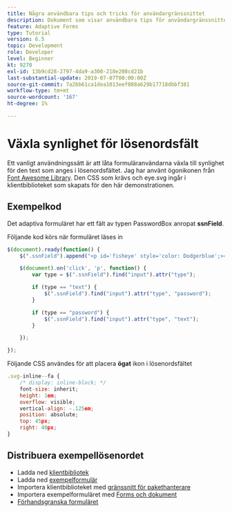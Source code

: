 ```yaml
---
title: Några användbara tips och tricks för användargränssnittet
description: Dokument som visar användbara tips för användargränssnittet
feature: Adaptive Forms
type: Tutorial
version: 6.5
topic: Development
role: Developer
level: Beginner
kt: 9270
exl-id: 13b9cd28-2797-4da9-a300-218e208cd21b
last-substantial-update: 2019-07-07T00:00:00Z
source-git-commit: 7a2bb61ca1dea1013eef088a629b17718dbbf381
workflow-type: tm+mt
source-wordcount: '167'
ht-degree: 1%

---
```


# Växla synlighet för lösenordsfält

Ett vanligt användningssätt är att låta formuläranvändarna växla till synlighet för den text som anges i lösenordsfältet.
Jag har använt ögonikonen från [Font Awesome Library](https://fontawesome.com/). Den CSS som krävs och eye.svg ingår i klientbiblioteket som skapats för den här demonstrationen.



## Exempelkod

Det adaptiva formuläret har ett fält av typen PasswordBox anropat **ssnField**.

Följande kod körs när formuläret läses in

```javascript
$(document).ready(function() {
    $(".ssnField").append("<p id='fisheye' style='color: Dodgerblue';><i class='fa fa-eye'></i></p>");

    $(document).on('click', 'p', function() {
        var type = $(".ssnField").find("input").attr("type");

        if (type == "text") {
            $(".ssnField").find("input").attr("type", "password");
        }

        if (type == "password") {
            $(".ssnField").find("input").attr("type", "text");
        }

    });

});
```

Följande CSS användes för att placera **ögat** ikon i lösenordsfältet

```javascript
.svg-inline--fa {
    /* display: inline-block; */
    font-size: inherit;
    height: 1em;
    overflow: visible;
    vertical-align: -.125em;
    position: absolute;
    top: 45px;
    right: 40px;
}
```

## Distribuera exempellösenordet

* Ladda ned [klientbibliotek](assets/simple-ui-tips.zip)
* Ladda ned [exempelformulär](assets/simple-ui-tricks-form.zip)
* Importera klientbiblioteket med [gränssnitt för pakethanterare](http://localhost:4502/crx/packmgr/index.jsp)
* Importera exempelformuläret med [Forms och dokument](http://localhost:4502/aem/forms.html/content/dam/formsanddocuments)
* [Förhandsgranska formuläret](http://localhost:4502/content/dam/formsanddocuments/simpleuitips/jcr:content?wcmmode=disabled)
